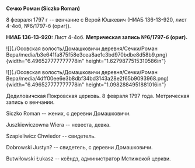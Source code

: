 **Сечко Роман (Siczko Roman)**

8 февраля 1797 г -- венчание с Верой Юшкевич (НИАБ 136-13-920, лист
4-4об, №6/1797-б (ориг)).

**НИАБ 136-13-920:** Лист 4-4об. **Метрическая запись №6/1797-б
(ориг).**

![](./Осовская волость/Домашковичи деревня/Сечки/Роман Вера/media/b3e641fa875f58e3cea8ae1c3bd970bdbe8d58b9.png){width="6.496527777777778in"
height="1.6279877515310586in"}

![](./Осовская волость/Домашковичи деревня/Сечки/Роман Вера/media/4dff00ee6e3b8dbf34bd3143a28e2f65b9093968.png){width="6.496527777777778in"
height="1.0982884951881016in"}

Дедиловичская Покровская церковь. 8 февраля 1797 года. Метрическая
запись о венчании.

Siczko Roman -- жених, с деревни Домашковичи.

Juszkiewiczowna Wiera -- невеста, девка.

Szapieliwicz Chwiedor -- свидетель.

Dobrowski Justyn? -- свидетель, с деревни Домашковичи.

Butwiłowski Łukasz -- ксёндз, администратор Мстижской церкви.
